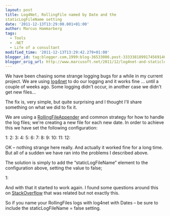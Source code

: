```yaml
---
layout: post
title: Log4Net, RollingFile named by Date and the
staticLogFileName setting
date: '2011-12-13T13:29:00.001+01:00'
author: Marcus Hammarberg
tags:
  - Tools
  - .NET
  - Life of a consultant
modified_time: '2011-12-13T13:29:42.279+01:00'
blogger_id: tag:blogger.com,1999:blog-36533086.post-3333381899174569140
blogger_orig_url: http://www.marcusoft.net/2011/12/log4net-and-staticlogfilename-element.html
---
```



We have been chasing some strange logging bugs for a while in my current
project. We are using
<a href="http://logging.apache.org/log4net/" target="_blank">log4net</a>
to do our logging and it works fine ... until a couple of weeks ago.
Some logging didn't occur, in another case we didn't get new files...



The fix is, very simple, but quite surprising and I thought I'll share
something on what we did to fix it.

We are using a <a
href="http://logging.apache.org/log4net/release/sdk/log4net.Appender.RollingFileAppender.html"
target="_blank">RollingFileAppender</a> and common strategy for how to
handle the log files; we're creating a new file for each new date. In
order to achieve this we have set the following configuration:

<div class="csharpcode">
      1:    <appender name="RollingLogFileAppender" type="log4net.Appender.RollingFileAppender">
      2:       <file value="{a path here}" />
      3:       <appendToFile value="true" />
      4:       <rollingStyle value="Date" />
      5:       <datePattern value="yyyyMMdd" />
      6:       <layout type="log4net.Layout.PatternLayout">
      7:         <conversionPattern value="%date [%thread] %-5level %logger - %message%newline" />
      8:       </layout>
      9:       <filter type="log4net.Filter.LevelRangeFilter">
     10:         <levelMin value="INFO" />
     11:       </filter>
     12:     </appender>

</div>









OK – nothing strange here really. And actually it worked fine for a long
time. But all of a sudden we have ran into the problems I described
above.



The solution is simply to add the “staticLogFileName” element to the
configuration above, setting the value to false;



<div class="csharpcode">
      1:  <staticLogFileName value="false" />

</div>



And with that it started to work again. I found some questions around
this on <a
href="http://stackoverflow.com/questions/533804/append-current-date-to-log-file-with-log4net"
target="_blank">StackOverflow</a> that was related but not exactly this.



So if you name your RollingFiles logs with log4net with Dates – be sure
to include the staticLogFileName = false setting.
